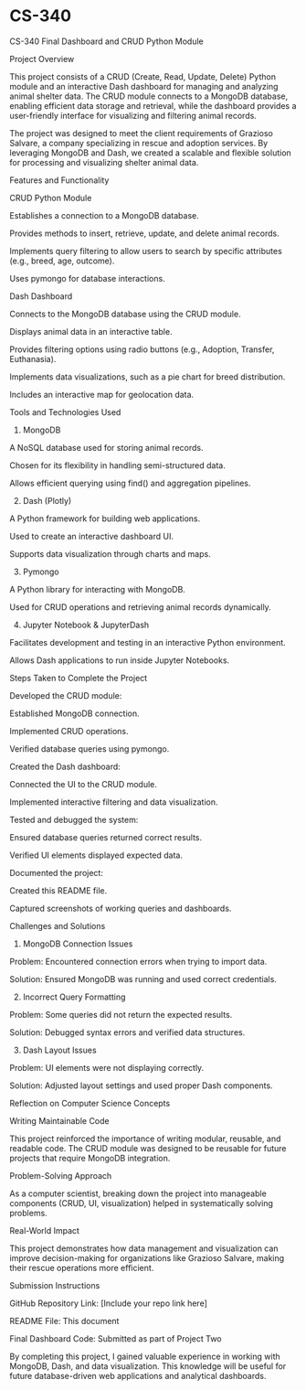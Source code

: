 # CS-340
CS-340 Final Dashboard and CRUD Python Module

Project Overview

This project consists of a CRUD (Create, Read, Update, Delete) Python module and an interactive Dash dashboard for managing and analyzing animal shelter data. The CRUD module connects to a MongoDB database, enabling efficient data storage and retrieval, while the dashboard provides a user-friendly interface for visualizing and filtering animal records.

The project was designed to meet the client requirements of Grazioso Salvare, a company specializing in rescue and adoption services. By leveraging MongoDB and Dash, we created a scalable and flexible solution for processing and visualizing shelter animal data.

Features and Functionality

CRUD Python Module

Establishes a connection to a MongoDB database.

Provides methods to insert, retrieve, update, and delete animal records.

Implements query filtering to allow users to search by specific attributes (e.g., breed, age, outcome).

Uses pymongo for database interactions.

Dash Dashboard

Connects to the MongoDB database using the CRUD module.

Displays animal data in an interactive table.

Provides filtering options using radio buttons (e.g., Adoption, Transfer, Euthanasia).

Implements data visualizations, such as a pie chart for breed distribution.

Includes an interactive map for geolocation data.

Tools and Technologies Used

1. MongoDB

A NoSQL database used for storing animal records.

Chosen for its flexibility in handling semi-structured data.

Allows efficient querying using find() and aggregation pipelines.

2. Dash (Plotly)

A Python framework for building web applications.

Used to create an interactive dashboard UI.

Supports data visualization through charts and maps.

3. Pymongo

A Python library for interacting with MongoDB.

Used for CRUD operations and retrieving animal records dynamically.

4. Jupyter Notebook & JupyterDash

Facilitates development and testing in an interactive Python environment.

Allows Dash applications to run inside Jupyter Notebooks.

Steps Taken to Complete the Project

Developed the CRUD module:

Established MongoDB connection.

Implemented CRUD operations.

Verified database queries using pymongo.

Created the Dash dashboard:

Connected the UI to the CRUD module.

Implemented interactive filtering and data visualization.

Tested and debugged the system:

Ensured database queries returned correct results.

Verified UI elements displayed expected data.

Documented the project:

Created this README file.

Captured screenshots of working queries and dashboards.

Challenges and Solutions

1. MongoDB Connection Issues

Problem: Encountered connection errors when trying to import data.

Solution: Ensured MongoDB was running and used correct credentials.

2. Incorrect Query Formatting

Problem: Some queries did not return the expected results.

Solution: Debugged syntax errors and verified data structures.

3. Dash Layout Issues

Problem: UI elements were not displaying correctly.

Solution: Adjusted layout settings and used proper Dash components.

Reflection on Computer Science Concepts

Writing Maintainable Code

This project reinforced the importance of writing modular, reusable, and readable code. The CRUD module was designed to be reusable for future projects that require MongoDB integration.

Problem-Solving Approach

As a computer scientist, breaking down the project into manageable components (CRUD, UI, visualization) helped in systematically solving problems.

Real-World Impact

This project demonstrates how data management and visualization can improve decision-making for organizations like Grazioso Salvare, making their rescue operations more efficient.

Submission Instructions

GitHub Repository Link: [Include your repo link here]

README File: This document

Final Dashboard Code: Submitted as part of Project Two

By completing this project, I gained valuable experience in working with MongoDB, Dash, and data visualization. This knowledge will be useful for future database-driven web applications and analytical dashboards.
